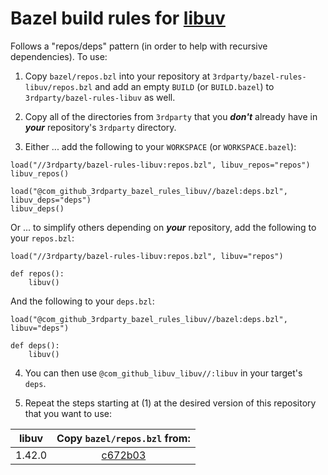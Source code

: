 # Bazel build rules for [libuv](https://github.com/libuv/libuv)

Follows a "repos/deps" pattern (in order to help with recursive dependencies). To use:

1. Copy `bazel/repos.bzl` into your repository at `3rdparty/bazel-rules-libuv/repos.bzl` and add an empty `BUILD` (or `BUILD.bazel`) to `3rdparty/bazel-rules-libuv` as well.

2. Copy all of the directories from `3rdparty` that you ***don't*** already have in ***your*** repository's `3rdparty` directory.

3. Either ... add the following to your `WORKSPACE` (or `WORKSPACE.bazel`):

```bazel
load("//3rdparty/bazel-rules-libuv:repos.bzl", libuv_repos="repos")
libuv_repos()

load("@com_github_3rdparty_bazel_rules_libuv//bazel:deps.bzl", libuv_deps="deps")
libuv_deps()
```

Or ... to simplify others depending on ***your*** repository, add the following to your `repos.bzl`:

```bazel
load("//3rdparty/bazel-rules-libuv:repos.bzl", libuv="repos")

def repos():
    libuv()
```

And the following to your `deps.bzl`:

```bazel
load("@com_github_3rdparty_bazel_rules_libuv//bazel:deps.bzl", libuv="deps")

def deps():
    libuv()
```

4. You can then use `@com_github_libuv_libuv//:libuv` in your target's `deps`.

5. Repeat the steps starting at (1) at the desired version of this repository that you want to use:

| libuv | Copy `bazel/repos.bzl` from: |
| :---: | :--------------------------: |
| 1.42.0 | [c672b03](https://github.com/3rdparty/bazel-rules-libuv/tree/c672b030143144dbda4cb5d2a83667972a24b79c) |
